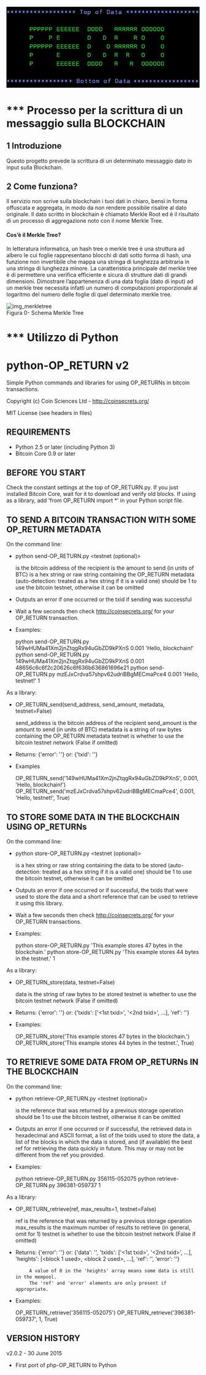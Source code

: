 ![logo_PEDRO](./images/PEDRO.png)


# *** Processo per la scrittura di un messaggio sulla BLOCKCHAIN


## 1	Introduzione
Questo progetto prevede la scrittura di un determinato messaggio dato in input sulla Blockchain.
 

## 2	Come funziona?

Il servizio non scrive sulla blockchain i tuoi dati in chiaro, bensì in forma offuscata e aggregata, in modo da non rendere possibile risalire al dato originale. Il dato scritto in blockchain è chiamato Merkle Root ed è il risultato di un processo di aggregazione noto con il nome Merkle Tree.

#### Cos’è il Merkle Tree?  

In letteratura informatica, un hash tree o merkle tree è una struttura ad albero le cui foglie rappresentano blocchi di dati sotto forma di hash, una funzione non invertibile che mappa una stringa di lunghezza arbitraria in una stringa di lunghezza minore. La caratteristica principale del merkle tree è di permettere una verifica efficiente e sicura di strutture dati di grandi dimensioni.
Dimostrare l’appartenenza di una data foglia (dato di input) ad un merkle tree necessita infatti un numero di computazioni proporzionale al logaritmo del numero delle foglie di quel determinato merkle tree.

![img_merkletree](./images/Hash_Tree.png)    
Figura 0- Schema Merkle Tree


# *** Utilizzo di Python 

python-OP_RETURN v2
===================
Simple Python commands and libraries for using OP_RETURNs in bitcoin transactions.

Copyright (c) Coin Sciences Ltd - http://coinsecrets.org/

MIT License (see headers in files)


REQUIREMENTS
------------
* Python 2.5 or later (including Python 3)
* Bitcoin Core 0.9 or later


BEFORE YOU START
----------------
Check the constant settings at the top of OP_RETURN.py.
If you just installed Bitcoin Core, wait for it to download and verify old blocks.
If using as a library, add 'from OP_RETURN import *' in your Python script file.


TO SEND A BITCOIN TRANSACTION WITH SOME OP_RETURN METADATA
----------------------------------------------------------

On the command line:

* python send-OP_RETURN.py <send-address> <send-amount> <metadata> <testnet (optional)>

  <send-address> is the bitcoin address of the recipient
  <send-amount> is the amount to send (in units of BTC)
  <metadata> is a hex string or raw string containing the OP_RETURN metadata
             (auto-detection: treated as a hex string if it is a valid one)
  <testnet> should be 1 to use the bitcoin testnet, otherwise it can be omitted

* Outputs an error if one occurred or the txid if sending was successful

* Wait a few seconds then check http://coinsecrets.org/ for your OP_RETURN transaction.

* Examples:

  python send-OP_RETURN.py 149wHUMa41Xm2jnZtqgRx94uGbZD9kPXnS 0.001 'Hello, blockchain!'
  python send-OP_RETURN.py 149wHUMa41Xm2jnZtqgRx94uGbZD9kPXnS 0.001 48656c6c6f2c20626c6f636b636861696e21
  python send-OP_RETURN.py mzEJxCrdva57shpv62udriBBgMECmaPce4 0.001 'Hello, testnet!' 1


As a library:

* OP_RETURN_send(send_address, send_amount, metadata, testnet=False)

  send_address is the bitcoin address of the recipient
  send_amount is the amount to send (in units of BTC)
  metadata is a string of raw bytes containing the OP_RETURN metadata
  testnet is whether to use the bitcoin testnet network (False if omitted)

* Returns: {'error': '<some error string>'}
       or: {'txid': '<sent txid>'}

* Examples

  OP_RETURN_send('149wHUMa41Xm2jnZtqgRx94uGbZD9kPXnS', 0.001, 'Hello, blockchain!')
  OP_RETURN_send('mzEJxCrdva57shpv62udriBBgMECmaPce4', 0.001, 'Hello, testnet!', True)



TO STORE SOME DATA IN THE BLOCKCHAIN USING OP_RETURNs
-----------------------------------------------------

On the command line:

* python store-OP_RETURN.py <data> <testnet (optional)>

  <data> is a hex string or raw string containing the data to be stored
         (auto-detection: treated as a hex string if it is a valid one)
  <testnet> should be 1 to use the bitcoin testnet, otherwise it can be omitted

* Outputs an error if one occurred or if successful, the txids that were used to store
  the data and a short reference that can be used to retrieve it using this library.

* Wait a few seconds then check http://coinsecrets.org/ for your OP_RETURN transactions.

* Examples:

  python store-OP_RETURN.py 'This example stores 47 bytes in the blockchain.'
  python store-OP_RETURN.py 'This example stores 44 bytes in the testnet.' 1
  
  
As a library:

* OP_RETURN_store(data, testnet=False)

  data is the string of raw bytes to be stored
  testnet is whether to use the bitcoin testnet network (False if omitted)
  
* Returns: {'error': '<some error string>'}
       or: {'txids': ['<1st txid>', '<2nd txid>', ...],
            'ref': '<ref for retrieving data>'}
           
* Examples:

  OP_RETURN_store('This example stores 47 bytes in the blockchain.')
  OP_RETURN_store('This example stores 44 bytes in the testnet.', True)



TO RETRIEVE SOME DATA FROM OP_RETURNs IN THE BLOCKCHAIN
-------------------------------------------------------

On the command line:

* python retrieve-OP_RETURN.py <ref> <testnet (optional)>

  <ref> is the reference that was returned by a previous storage operation
  <testnet> should be 1 to use the bitcoin testnet, otherwise it can be omitted
  
* Outputs an error if one occurred or if successful, the retrieved data in hexadecimal
  and ASCII format, a list of the txids used to store the data, a list of the blocks in
  which the data is stored, and (if available) the best ref for retrieving the data
  quickly in future. This may or may not be different from the ref you provided.
  
* Examples:

  python retrieve-OP_RETURN.py 356115-052075
  python retrieve-OP_RETURN.py 396381-059737 1
  
  
As a library:

* OP_RETURN_retrieve(ref, max_results=1, testnet=False)

  ref is the reference that was returned by a previous storage operation
  max_results is the maximum number of results to retrieve (in general, omit for 1)
  testnet is whether to use the bitcoin testnet network (False if omitted)

* Returns: {'error': '<some error string>'}
       or: {'data': '<raw binary data>',
            'txids': ['<1st txid>', '<2nd txid>', ...],
            'heights': [<block 1 used>, <block 2 used>, ...],
            'ref': '<best ref for retrieving data>',
            'error': '<error if data only partially retrieved>'}
           
           A value of 0 in the 'heights' array means some data is still in the mempool.      
           The 'ref' and 'error' elements are only present if appropriate.
                 
* Examples:

  OP_RETURN_retrieve('356115-052075')
  OP_RETURN_retrieve('396381-059737', 1, True)
  
  

VERSION HISTORY
---------------
v2.0.2 - 30 June 2015
* First port of php-OP_RETURN to Python

